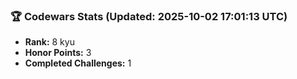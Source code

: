 ### 🏆 Codewars Stats (Updated: 2025-10-02 17:01:13 UTC)

- **Rank:** 8 kyu
- **Honor Points:** 3
- **Completed Challenges:** 1

